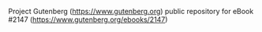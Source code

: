 Project Gutenberg (https://www.gutenberg.org) public repository for eBook #2147 (https://www.gutenberg.org/ebooks/2147)